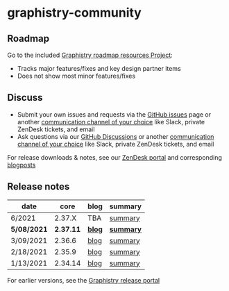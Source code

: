 # graphistry-community


## Roadmap
Go to the included [Graphistry roadmap resources Project](https://github.com/graphistry/graphistry-releases/projects/1):

- Tracks major features/fixes and key design partner items
- Does not show most minor features/fixes

## Discuss
 - Submit your own issues and requests via the [GitHub issues](https://github.com/graphistry/graphistry-releases/issues) page or another [communication channel of your choice](https://www.graphistry.com/support) like Slack, private ZenDesk tickets, and email
 - Ask questions via our [GitHub Discussions](https://github.com/graphistry/graphistry-releases/discussions) or another [communication channel of your choice](https://www.graphistry.com/support) like Slack, private ZenDesk tickets, and email

For release downloads & notes, see our [ZenDesk portal](https://graphistry.zendesk.com/hc/en-us/articles/360033184174-Enterprise-Release-List-Downloads) and corresponding [blogposts](https://graphistry.com/blog)

## Release notes

| date | core | blog | summary |
| --- | --- | --- | --- |
| 6/2021 | 2.37.X |  TBA | [summary](https://graphistry.zendesk.com/hc/en-us/articles/360033184174) |
| **5/08/2021** | **2.37.11** | **[blog](https://www.graphistry.com/blog/graphistry-2-37-11-no-code-graph-visualization-airgapping-big-excel-files-internationalization-rapids-0-19-and-more)**  | **[summary](https://graphistry.zendesk.com/hc/en-us/articles/1500004251762)** |
| 3/09/2021 | 2.36.6 | [blog](https://www.graphistry.com/blog/graphistry-2-36-6-multi-gpu-sharing-tigergraph-graph-app-kit-quicklaunch-nvidia-rapids-0-18-fixes-and-more?preview_id=1726)  | [summary](https://graphistry.zendesk.com/hc/en-us/articles/360061442374) |
| 2/18/2021 | 2.35.9 | [blog](https://www.graphistry.com/blog/graphistry-2-35-9-no-code-graph-analysis-for-your-csvs-ha-for-multi-gpus-run-on-a100-cuda-11-0)  | [summary](https://graphistry.zendesk.com/hc/en-us/articles/1500001701462) |
| 1/13/2021 | 2.34.14 | [blog](https://www.graphistry.com/blog/graphistry-2-34-14-ringing-in-the-new-year-for-exploring-graphs-with-multi-gpu-rapids-0-17-and-more)  | [summary](https://graphistry.zendesk.com/hc/en-us/articles/360057428214) |

For earlier versions, see the [Graphistry release portal](https://graphistry.zendesk.com/hc/en-us/articles/360033184174)
